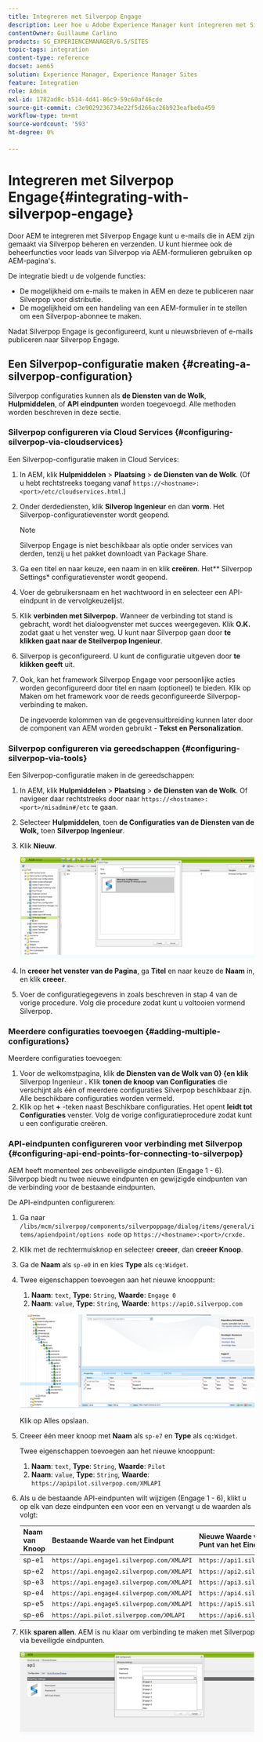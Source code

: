 ```yaml
---
title: Integreren met Silverpop Engage
description: Leer hoe u Adobe Experience Manager kunt integreren met Silverpop Engage.
contentOwner: Guillaume Carlino
products: SG_EXPERIENCEMANAGER/6.5/SITES
topic-tags: integration
content-type: reference
docset: aem65
solution: Experience Manager, Experience Manager Sites
feature: Integration
role: Admin
exl-id: 1782ad8c-b514-4d41-86c9-59c60af46cde
source-git-commit: c3e9029236734e22f5d266ac26b923eafbe0a459
workflow-type: tm+mt
source-wordcount: '593'
ht-degree: 0%

---
```


# Integreren met Silverpop Engage{#integrating-with-silverpop-engage}

<!-- THIS ENTIRE TOPIC APPEARS OBSOLETE BECAUSE SILVERPOP NO LONGER EXISTS AND THERE ARE NO REDIRECTS FOR THE DOWNLOAD URL BELOW THAT IS 404.
>[!NOTE]
>
>Silverpop integration is **not** available out of the box. Download the Silverpop integration package `https://www.adobeaemcloud.com/content/marketplace/marketplaceProxy.html?packagePath=/content/companies/public/adobe/packages/aem620/product/cq-mcm-integrations-silverpop-content` from Package Share and install it on your instance. After you have installed the package, you can configure it as described in this document. -->

Door AEM te integreren met Silverpop Engage kunt u e-mails die in AEM zijn gemaakt via Silverpop beheren en verzenden. U kunt hiermee ook de beheerfuncties voor leads van Silverpop via AEM-formulieren gebruiken op AEM-pagina&#39;s.

De integratie biedt u de volgende functies:

* De mogelijkheid om e-mails te maken in AEM en deze te publiceren naar Silverpop voor distributie.
* De mogelijkheid om een handeling van een AEM-formulier in te stellen om een Silverpop-abonnee te maken.

Nadat Silverpop Engage is geconfigureerd, kunt u nieuwsbrieven of e-mails publiceren naar Silverpop Engage.

## Een Silverpop-configuratie maken {#creating-a-silverpop-configuration}

Silverpop configuraties kunnen als **de Diensten van de Wolk**, **Hulpmiddelen**, of **API eindpunten** worden toegevoegd. Alle methoden worden beschreven in deze sectie.

### Silverpop configureren via Cloud Services {#configuring-silverpop-via-cloudservices}

Een Silverpop-configuratie maken in Cloud Services:

1. In AEM, klik **Hulpmiddelen** > **Plaatsing** > **de Diensten van de Wolk**. (Of u hebt rechtstreeks toegang vanaf `https://<hostname>:<port>/etc/cloudservices.html`.)
1. Onder derdediensten, klik **Silverop Ingenieur** en dan **vorm**. Het Silverpop-configuratievenster wordt geopend.

   >[!NOTE]
   >
   >Silverpop Engage is niet beschikbaar als optie onder services van derden, tenzij u het pakket downloadt van Package Share.

1. Ga een titel en naar keuze, een naam in en klik **creëren**. Het** Silverpop Settings* configuratievenster wordt geopend.
1. Voer de gebruikersnaam en het wachtwoord in en selecteer een API-eindpunt in de vervolgkeuzelijst.
1. Klik **verbinden met Silverpop.** Wanneer de verbinding tot stand is gebracht, wordt het dialoogvenster met succes weergegeven. Klik **O.K.** zodat gaat u het venster weg. U kunt naar Silverpop gaan door **te klikken gaat naar de Steilverpop Ingenieur**.
1. Silverpop is geconfigureerd. U kunt de configuratie uitgeven door **te klikken geeft** uit.
1. Ook, kan het framework Silverpop Engage voor persoonlijke acties worden geconfigureerd door titel en naam (optioneel) te bieden. Klik op Maken om het framework voor de reeds geconfigureerde Silverpop-verbinding te maken.

   De ingevoerde kolommen van de gegevensuitbreiding kunnen later door de component van AEM worden gebruikt - **Tekst en Personalization**.

### Silverpop configureren via gereedschappen {#configuring-silverpop-via-tools}

Een Silverpop-configuratie maken in de gereedschappen:

1. In AEM, klik **Hulpmiddelen** > **Plaatsing** > **de Diensten van de Wolk**. Of navigeer daar rechtstreeks door naar `https://<hostname>:<port>/misadmin#/etc` te gaan.
1. Selecteer **Hulpmiddelen**, toen **de Configuraties van de Diensten van de Wolk,** toen **Silverpop Ingenieur**.
1. Klik **Nieuw**.

   ![ chlimage_1-6 ](assets/chlimage_1-6.jpeg)

1. In **creeer het venster van de Pagina**, ga **Titel** en naar keuze de **Naam** in, en klik **creeer**.
1. Voer de configuratiegegevens in zoals beschreven in stap 4 van de vorige procedure. Volg die procedure zodat kunt u voltooien vormend Silverpop.

### Meerdere configuraties toevoegen {#adding-multiple-configurations}

Meerdere configuraties toevoegen:

1. Voor de welkomstpagina, klik **de Diensten van de Wolk van 0&rbrace; &lbrace;en klik** Silverpop Ingenieur **.** Klik **tonen de knoop van Configuraties** die verschijnt als één of meerdere configuraties Silverpop beschikbaar zijn. Alle beschikbare configuraties worden vermeld.
1. Klik op het **+** -teken naast Beschikbare configuraties. Het opent **leidt tot Configuraties** venster. Volg de vorige configuratieprocedure zodat kunt u een configuratie creëren.

### API-eindpunten configureren voor verbinding met Silverpop {#configuring-api-end-points-for-connecting-to-silverpop}

AEM heeft momenteel zes onbeveiligde eindpunten (Engage 1 - 6). Silverpop biedt nu twee nieuwe eindpunten en gewijzigde eindpunten van de verbinding voor de bestaande eindpunten.

De API-eindpunten configureren:

1. Ga naar `/libs/mcm/silverpop/components/silverpoppage/dialog/items/general/items/apiendpoint/options node` op `https://<hostname>:<port>/crxde.`
1. Klik met de rechtermuisknop en selecteer **creeer**, dan **creeer Knoop**.
1. Ga de **Naam** als `sp-e0` in en kies **Type** als `cq:Widget`.
1. Twee eigenschappen toevoegen aan het nieuwe knooppunt:

   1. **Naam**: `text`, **Type**: `String`, **Waarde**: `Engage 0`
   1. **Naam**: `value`, **Type**: `String`, **Waarde**: `https://api0.silverpop.com`

   ![ chlimage_1-42 ](assets/chlimage_1-42.png)

   Klik op Alles opslaan.

1. Creeer één meer knoop met **Naam** als `sp-e7` en **Type** als `cq:Widget`.

   Twee eigenschappen toevoegen aan het nieuwe knooppunt:

   1. **Naam**: `text`, **Type**: `String`, **Waarde**: `Pilot`
   1. **Naam**: `value`, **Type**: `String`, **Waarde**: `https://apipilot.silverpop.com/XMLAPI`

1. Als u de bestaande API-eindpunten wilt wijzigen (Engage 1 - 6), klikt u op elk van deze eindpunten een voor een en vervangt u de waarden als volgt:

   | **Naam van Knoop** | **Bestaande Waarde van het Eindpunt** | **Nieuwe Waarde van het Punt van het Eind** |
   |---|---|---|
   | sp-e1 | `https://api.engage1.silverpop.com/XMLAPI` | `https://api1.silverpop.com` |
   | sp-e2 | `https://api.engage2.silverpop.com/XMLAPI` | `https://api2.silverpop.com` |
   | sp-e3 | `https://api.engage3.silverpop.com/XMLAPI` | `https://api3.silverpop.com` |
   | sp-e4 | `https://api.engage4.silverpop.com/XMLAPI` | `https://api4.silverpop.com` |
   | sp-e5 | `https://api.engage5.silverpop.com/XMLAPI` | `https://api5.silverpop.com` |
   | sp-e6 | `https://api.pilot.silverpop.com/XMLAPI` | `https://api6.silverpop.com` |

1. Klik **sparen allen**. AEM is nu klaar om verbinding te maken met Silverpop via beveiligde eindpunten.

   ![ chlimage_1-7 ](assets/chlimage_1-7.jpeg)
